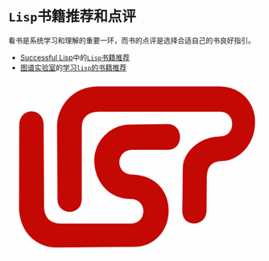 `Lisp`书籍推荐和点评
====================

看书是系统学习和理解的重要一环，而书的点评是选择合适自己的书良好指引。

- [Successful Lisp](http://book.douban.com/subject/1456905/)中的[`Lisp`书籍推荐](suggestions4further-reading-in-successful-lisp.md)
- [图谱实验室](http://blog.sina.com.cn/tupulab)的[学习`lisp`的书籍推荐](recommend-lisp-books.md)

![lisp](lisp.png)
